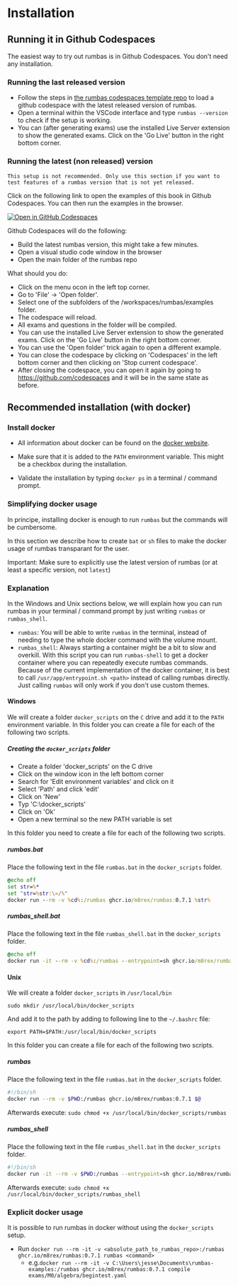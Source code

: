 # Installation

## Running it in Github Codespaces
The easiest way to try out rumbas is in Github Codespaces. You don't need any installation.

### Running the last released version

- Follow the steps  in [the rumbas codespaces template repo](https://github.com/m8rex/rumbas-codespaces-template) to load a github codespace with the latest released version of rumbas.
- Open a terminal within the VSCode interface and type `rumbas --version` to check if the setup is working.
- You can (after generating exams) use the installed Live Server extension to show the generated exams. Click on the 'Go Live' button in the right bottom corner.

### Running the latest (non released) version

```admonish danger
This setup is not recommended. Only use this section if you want to test features of a rumbas version that is not yet released.
```

Click on the following link to open the examples of this book in Github Codespaces. You can then run the examples in the browser.

[![Open in GitHub Codespaces](https://github.com/codespaces/badge.svg)](https://github.com/codespaces/new?hide_repo_select=true&ref=main&repo=265497289&machine=basicLinux32gb&devcontainer_path=.devcontainer%2Fexamples%2Fdevcontainer.json&location=WestEurope)

Github Codespaces will do the following:
- Build the latest rumbas version, this might take a few minutes.
- Open a visual studio code window in the browser
- Open the main folder of the rumbas repo

What should you do:
- Click on the menu ocon in the left top corner.
- Go to 'File' -> 'Open folder'.
- Select one of the subfolders of the /workspaces/rumbas/examples folder.
- The codespace will reload.
- All exams and questions in the folder will be compiled.
- You can use the installed Live Server extension to show the generated exams. Click on the 'Go Live' button in the right bottom corner.
- You can use the 'Open folder' trick again to open a different example.
- You can close the codespace by clicking on 'Codespaces' in the left bottom corner and then clicking on 'Stop current codespace'.
- After closing the codespace, you can open it again by going to https://github.com/codespaces and it will be in the same state as before. 

## Recommended installation (with docker)

### Install docker

- All information about docker can be found on the [docker website](https://www.docker.com/get-started).

- Make sure that it is added to the `PATH` environment variable. This might be a checkbox during the installation.

- Validate the installation by typing `docker ps` in a terminal / command prompt.

### Simplifying docker usage

In principe, installing docker is enough to run `rumbas` but the commands will be cumbersome.

In this section we describe how to create `bat` or `sh` files to make the docker usage of rumbas transparant for the user.

Important: Make sure to explicitly use the latest version of rumbas (or at least a specific version, not `latest`)

### Explanation

In the Windows and Unix sections below, we will explain how you can run rumbas in your terminal / command prompt by just writing `rumbas` or `rumbas_shell`.

- `rumbas`: You will be able to write `rumbas` in the terminal, instead of needing to type the whole docker command with the volume mount.
- `rumbas_shell`: Always starting a container might be a bit to slow and overkill. With this script you can run `rumbas-shell` to get a docker container where you can repeatedly execute rumbas commands. Because of the current implementation of the docker container, it is best to call `/usr/app/entrypoint.sh <path>` instead of calling rumbas directly. Just calling `rumbas` will only work if you don't use custom themes.

#### Windows

We will create a folder `docker_scripts` on the `C` drive and add it to the `PATH` environment variable.
In this folder you can create a file for each of the following two scripts.

##### Creating the `docker_scripts` folder

- Create a folder 'docker_scripts' on the C drive
- Click on the window icon in the left bottom corner
- Search for 'Edit environment variables' and click on it
- Select 'Path' and click 'edit'
- Click on 'New'
- Typ 'C:\docker_scripts'
- Click on 'Ok'
- Open a new terminal so the new PATH variable is set

In this folder you need to create a file for each of the following two scripts.

##### rumbas.bat

Place the following text in the file `rumbas.bat` in the `docker_scripts` folder.

```bat
@echo off
set str=%*
set "str=%str:\=/%"
docker run --rm -v %cd%:/rumbas ghcr.io/m8rex/rumbas:0.7.1 %str%
```

##### rumbas_shell.bat

Place the following text in the file `rumbas_shell.bat` in the `docker_scripts` folder.

```bat
@echo off
docker run -it --rm -v %cd%:/rumbas --entrypoint=sh ghcr.io/m8rex/rumbas:0.7.1
```

#### Unix

We will create a folder `docker_scripts` in `/usr/local/bin`

```
sudo mkdir /usr/local/bin/docker_scripts
```

And add it to the path by adding to following line to the `~/.bashrc` file:

```
export PATH=$PATH:/usr/local/bin/docker_scripts
```

In this folder you can create a file for each of the following two scripts.

##### rumbas

Place the following text in the file `rumbas.bat` in the `docker_scripts` folder.
```sh
#!/bin/sh
docker run --rm -v $PWD:/rumbas ghcr.io/m8rex/rumbas:0.7.1 $@
```

Afterwards execute: `sudo chmod +x /usr/local/bin/docker_scripts/rumbas`

##### rumbas_shell

Place the following text in the file `rumbas_shell.bat` in the `docker_scripts` folder.
```sh
#!/bin/sh
docker run -it --rm -v $PWD:/rumbas --entrypoint=sh ghcr.io/m8rex/rumbas:0.7.1
```
Afterwards execute: `sudo chmod +x /usr/local/bin/docker_scripts/rumbas_shell`


### Explicit docker usage

It is possible to run rumbas in docker without using the `docker_scripts` setup.

- Run `docker run --rm -it -v <absolute_path_to_rumbas_repo>:/rumbas ghcr.io/m8rex/rumbas:0.7.1 rumbas <command>`
  - e.g.`docker run --rm -it -v C:\Users\jesse\Documents\rumbas-examples:/rumbas ghcr.io/m8rex/rumbas:0.7.1 compile exams/M0/algebra/begintest.yaml`

